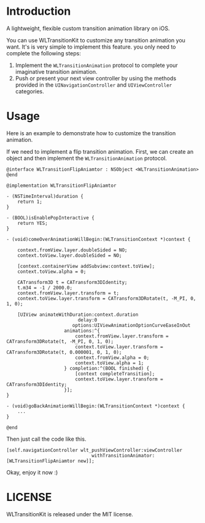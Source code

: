 # Introduction

A lightweight, flexible custom transition animation library on iOS.

You can use WLTransitionKit to customize any transition animation you want. It's is very simple to implement this feature. you only need to complete the following steps:

1. Implement the `WLTransitionAnimation` protocol to complete your imaginative transition animation.
2. Push or present your next view controller by using the methods provided in the `UINavigationController` and `UIViewController` categories.

# Usage

Here is an example to demonstrate how to customize the transition animation.

If we need to implement a flip transition animation. First, we can create an object and then implement the `WLTransitionAnimation` protocol.

```objc
@interface WLTransitionFlipAniamtor : NSObject <WLTransitionAnimation>
@end

@implementation WLTransitionFlipAniamtor

- (NSTimeInterval)duration {
    return 1;
}

- (BOOL)isEnablePopInteractive {
    return YES;
}

- (void)comeOverAnimationWillBegin:(WLTransitionContext *)context {
    
    context.fromView.layer.doubleSided = NO;
    context.toView.layer.doubleSided = NO;
    
    [context.containerView addSubview:context.toView];
    context.toView.alpha = 0;
    
    CATransform3D t = CATransform3DIdentity;
    t.m34 = -1 / 2000.0;
    context.fromView.layer.transform = t;
    context.toView.layer.transform = CATransform3DRotate(t, -M_PI, 0, 1, 0);
    
    [UIView animateWithDuration:context.duration
                          delay:0
                        options:UIViewAnimationOptionCurveEaseInOut
                     animations:^{
                         context.fromView.layer.transform = CATransform3DRotate(t, -M_PI, 0, 1, 0);
                         context.toView.layer.transform = CATransform3DRotate(t, 0.000001, 0, 1, 0);
                         context.fromView.alpha = 0;
                         context.toView.alpha = 1;
                     } completion:^(BOOL finished) {
                         [context completeTransition];
                         context.toView.layer.transform = CATransform3DIdentity;
                     }];
}

- (void)goBackAnimationWillBegin:(WLTransitionContext *)context {
    ...
}

@end
```

Then just call the code like this.

```objc
[self.navigationController wlt_pushViewController:viewController
                               withTransitionAnimator:[WLTransitionFlipAniamtor new]];
```

Okay, enjoy it now :)

# LICENSE

WLTransitionKit is released under the MIT license. 